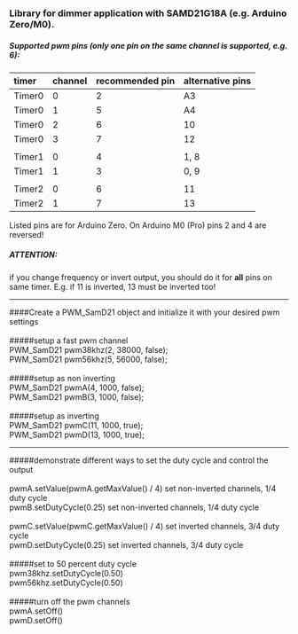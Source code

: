 ### Library for dimmer application with SAMD21G18A (e.g. Arduino Zero/M0).

##### Supported pwm pins (only one pin on the same channel is supported, e.g. 6):

|timer    | channel  | recommended pin | alternative pins |
|:--------|:---------|:----------------|:-----------------|
|	Timer0	|	0	|	2	|	A3	|
|	Timer0	|	1	|	5	|	A4	|
|	Timer0	|	2	|	6	|	10	|
|	Timer0	|	3	|	7	|	12	|
|	|	|	|
|	Timer1	|	0	|	4	|	1, 8	|
|	Timer1	|	1	|	3	|	0, 9	|
|	|	|	|
|	Timer2	|	0	|	6	|	11	|
|	Timer2	|	1	|	7	|	13	|

Listed pins are for Arduino Zero. On Arduino M0 (Pro) pins 2 and 4 are reversed!

##### ATTENTION:
if you change frequency or invert output, you should do it for **all** pins on same timer. E.g. if 11 is inverted, 13 must be inverted too!


************************************************************************************

####Create a PWM_SamD21 object and initialize it with your desired pwm settings <br/>
<br/>
#####setup a fast pwm channel <br/>
PWM_SamD21 pwm38khz(2, 38000, false);<br/>
PWM_SamD21 pwm56khz(5, 56000, false);<br/>
<br/>
#####setup as non inverting<br/>
PWM_SamD21 pwmA(4,  1000, false);<br/>
PWM_SamD21 pwmB(3,  1000, false);<br/>
<br/>
#####setup as inverting<br/>
PWM_SamD21 pwmC(11, 1000, true);<br/>
PWM_SamD21 pwmD(13, 1000, true);<br/>

************************************************************************************

#####demonstrate different ways to set the duty cycle and control the output<br/>
<br/>
pwmA.setValue(pwmA.getMaxValue() / 4)    set non-inverted channels, 1/4 duty cycle <br/>
pwmB.setDutyCycle(0.25)                  set non-inverted channels, 1/4 duty cycle <br/>
<br/>
pwmC.setValue(pwmC.getMaxValue() / 4)    set inverted channels, 3/4 duty cycle <br/>
pwmD.setDutyCycle(0.25)                  set inverted channels, 3/4 duty cycle <br/>
<br/>
#####set to 50 percent duty cycle <br/>
pwm38khz.setDutyCycle(0.50) <br/>
pwm56khz.setDutyCycle(0.50) <br/>
<br/>
#####turn off the pwm channels <br/>
pwmA.setOff() <br/>
pwmD.setOff() <br/>



